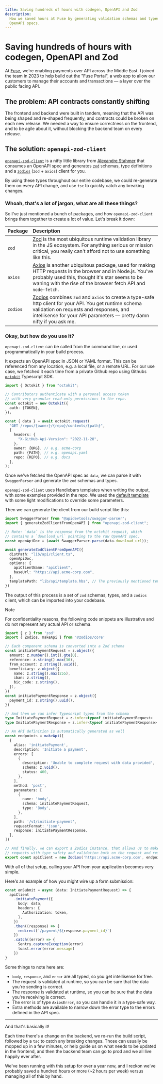 ```yaml
---
title: Saving hundreds of hours with codegen, OpenAPI and Zod
description:
  How we saved hours at Fuse by generating validation schemas and types from
  OpenAPI specs.
---
```


# Saving hundreds of hours with codegen, OpenAPI and Zod

At [Fuse](https://fuse.me), we're enabling payments over API across the Middle
East. I joined the team in 2023 to help build out the "Fuse Portal", a web app
to allow our customers to manage their accounts and transactions — a layer over
the public facing API.

## The problem: API contracts constantly shifting

The frontend and backend were built in tandem, meaning that the API was being
shaped and re-shaped frequently, and contracts could be broken on each new
release. We needed a way to ensure correctness on the frontend, and to be agile
about it, without blocking the backend team on every release.

## The solution: `openapi-zod-client`

[`openapi-zod-client`](https://github.com/astahmer/openapi-zod-client) is a
nifty little library from [Alexandre Stahmer](https://github.com/astahmer) that
consumes an OpenAPI spec and generates
[`zod`](https://github.com/colinhacks/zod) schemas, type definitions and a
[`zodios`](https://github.com/ecyrbe/zodios) (`zod` + `axios`) client for you.

By using these types throughout our entire codebase, we could re-generate them
on every API change, and use `tsc` to quickly catch any breaking changes.

### Whoah, that's a lot of jargon, what are all these things?

So I've just mentioned a bunch of packages, and how `openapi-zod-client` brings
them together to create a lot of value. Let's break it down:

| Package  | Description                                                                                                                                                                                                                                                    |
| :------- | :------------------------------------------------------------------------------------------------------------------------------------------------------------------------------------------------------------------------------------------------------------- |
| `zod`    | [Zod](https://github.com/colinhacks/zod) is the most ubiquitous runtime validation library in the JS ecosystem. For anything serious or mission critical, you really can't afford not to use something like this.                                              |
| `axios`  | [Axios](https://github.com/axios/axios) is another ubiquitous package, used for making HTTP requests in the browser and in Node.js. You've probably used this, thought it's star seems to be waning with the rise of the browser fetch API and `node-fetch`.   |
| `zodios` | [Zodios](https://github.com/ecyrbe/zodios) combines `zod` and `axios` to create a type-safe http client for your API. You get runtime schema validation on requests and responses, and intellisense for your API parameters — pretty damn nifty if you ask me. |

### Okay, but how do you use it?

`openapi-zod-client` can be called from the command line, or used
programmatically in your build process.

It expects an OpenAPI spec in JSON or YAML format. This can be referenced from any location, e.g. a local file, or a remote URL. For our use case, we fetched it each time from a private
Github repo using Githubs [`octokit`](https://github.com/octokit) Typescript
SDK.

```ts
import { Octokit } from "octokit";

// Contributors authenticate with a personal access token
// with very granular read-only permissions to the repo.
const octokit = new Octokit({
  auth: {TOKEN},
});

const { data } = await octokit.request(
  "GET /repos/{owner}/{repo}/contents/{path}",
  {
    headers: {
      "X-GitHub-Api-Version": "2022-11-28",
    },
    owner: {ORG}, // e.g. acme-corp
    path: {PATH}, // e.g. openapi.yaml
    repo: {REPO}, // e.g. docs
  },
);
```

Once we've fetched the OpenAPI spec as `data`, we can parse it with `SwaggerParser` and generate the `zod` schemas and types.

`openapi-zod-client` uses Handlebars templates when writing the output, with some examples provided in the repo. We used the [default template](https://github.com/astahmer/openapi-zod-client/blob/main/lib/src/templates/default.hbs) with some light modifications to override some parameters.

Then we can generate the client from our build script like this:

```ts
import SwaggerParser from "@apidevtools/swagger-parser";
import { generateZodClientFromOpenAPI } from "openapi-zod-client";

// Note: `data` is the response from the octokit request, which 
// contains a `download_url` pointing to the raw OpenAPI spec.
const openApiDoc = (await SwaggerParser.parse(data.download_url));

await generateZodClientFromOpenAPI({
  distPath: "lib/api/client.ts",
  openApiDoc,
  options: {
    apiClientName: "apiClient",
    baseUrl: "https://api.acme-corp.com", 
  },
  templatePath: "lib/api/template.hbs", // The previously mentioned template
})
```

The output of this process is a set of `zod` schemas, types, and a `zodios` client, which can be imported into your codebase.

> [!NOTE]
> For confidentiality reasons, the following code snippets are illustrative and do not represent any actual API or schema.

```ts
import { z } from 'zod'
import { Zodios, makeApi } from '@zodios/core'

// Each component schema is converted into a Zod schema
const initiatePaymentRequest = z.object({
  amount: z.number().int().gte(0),
  reference: z.string().max(36),
  from_account: z.string().uuid(),
  beneficiary: z.object({
    name: z.string().max(255),
    iban: z.string(),
    bic_code: z.string(),
  }),
})
const initiatePaymentResponse = z.object({
  payment_id: z.string().uuid(),
})

// And then we can infer Typescript types from the schema
type InitiatePaymentRequest = z.infer<typeof initiatePaymentRequest>
type InitiatePaymentResponse = z.infer<typeof initiatePaymentResponse>

// An API definition is automatically generated as well
const endpoints = makeApi([
  {
    alias: 'initiatePayment',
    description: 'Initiate a payment',
    errors: [
      {
        description: 'Unable to complete request with data provided',
        schema: z.void(),
        status: 400,
      },
    ],
    method: 'post',
    parameters: [
      {
        name: 'body',
        schema: initiatePaymentRequest,
        type: 'Body',
      },
    ],
    path: '/v1/initiate-payment',
    requestFormat: 'json',
    response: initiatePaymentResponse,
  },
])

// And finally, we can export a Zodios instance, that allows us to make
// requests with type safety and validation both on the request and response
export const apiClient = new Zodios('https://api.acme-corp.com', endpoints)
```

With all of that setup, calling your API from your application becomes very simple.

Here's an example of how you might wire up a form submission:

```ts /body/1 /response/1 /error/1 
const onSubmit = async (data: InitiatePaymentRequest) => {
  apiClient
    .initiatePayment({
      body: data,
      headers: {
        Authorization: token,
      },
    })
    .then((response) => {
      redirect(`/payment/${response.payment_id}`)
    })
    .catch((error) => {
      Sentry.captureException(error)
      toast.error(error.message)
    })
}
```

Some things to note here are: 

- `body`, `response`, and `error` are all typed, so you get intellisense for free.
- The request is validated at runtime, so you can be sure that the data you're sending is correct.
- The response is validated at runtime, so you can be sure that the data you're receiving is correct.
- The error is of type `AxiosError`, so you can handle it in a type-safe way.
- Extra methods are available to narrow down the error type to the errors defined in the API spec.

---

And that's basically it! 

Each time there's a change on the backend, we re-run the build script, followed by a `tsc` to catch any breaking changes. Those can usually be mopped up in a few minutes, or help guide us on what needs to be updated in the frontend, and then the backend team can go to prod and we all live happily ever after. 

We've been running with this setup for over a year now, and I reckon we've probably saved a hundred hours or more (~2 hours per week) versus managing all of this by hand.